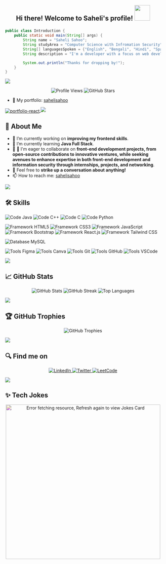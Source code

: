 ## <p align="center">Hi there! Welcome to Saheli's profile! <img src="https://media.giphy.com/media/mGcNjsfWAjY5AEZNw6/giphy.gif" width="50"> </p>

<!--
**crapbagaah/crapbagaah** is a ✨ _special_ ✨ repository because its `README.md` (this file) appears on your GitHub profile. -->

```java
public class Introduction {
    public static void main(String[] args) {
        String name = "Saheli Sahoo";
        String studyArea = "Computer Science with Infromation Security";
        String[] languagesSpoken = {"English", "Bengali", "Hindi", "Spanish"};
        String description = "I'm a developer with a focus on web development (frontend). I like building modern, responsive web applications and continuously learning new technologies.";

        System.out.println("Thanks for dropping by!");
    }
}
```
<img src="https://user-images.githubusercontent.com/85225156/171937799-8fc9e255-9889-4642-9c92-6df85fb86e82.gif">

<p align="center">
  <img src="https://komarev.com/ghpvc/?username=crapbagaah&style=flat-square&color=6aa6f8" alt="Profile Views" /> 
  <img src="https://img.shields.io/github/stars/crapbagaah?style=flat-square&color=6aa6f8" alt="GitHub Stars" />
</p>

- 🌟 My portfolio: [sahelisahoo](https://sahelisahoo.netlify.app/)
<a href="https://github.com/crapbagaah/portfolio-react">
  <img align="center" src="https://github-readme-stats.vercel.app/api/pin/?username=crapbagaah&repo=portfolio-react&show_icons=true&line_height=27&title_color=6aa6f8&text_color=8a919a&icon_color=6aa6f8&bg_color=22272e" alt="portfolio-react" />
</a>

<img src="https://user-images.githubusercontent.com/85225156/171937799-8fc9e255-9889-4642-9c92-6df85fb86e82.gif">

## 🚀 About Me

- 🔭 I’m currently working on **improving my frontend skills**.
- 🌱 I’m currently learning **Java Full Stack**.
- 🚀 🚀 I'm eager to collaborate on **front-end development projects, from open-source contributions to innovative ventures, while seeking avenues to enhance expertise in both front-end development and information security through internships, projects, and networking**.
- 💬 Feel free to **strike up a conversation about anything!**
- 📫 How to reach me: [sahelisahoo](mailto:sahelisahoo1809@gmail.com)

<img src="https://user-images.githubusercontent.com/85225156/171937799-8fc9e255-9889-4642-9c92-6df85fb86e82.gif">

## 🛠️ Skills

![Code Java](https://img.shields.io/badge/Code-Java-informational?style=flat&logo=java&logoColor=white&color=6aa6f8)
![Code C++](https://img.shields.io/badge/Code-C++-informational?style=flat&logo=c%2B%2B&logoColor=white&color=6aa6f8)
![Code C](https://img.shields.io/badge/Code-C-informational?style=flat&logo=c&logoColor=white&color=6aa6f8)
![Code Python](https://img.shields.io/badge/Code-Python-informational?style=flat&logo=python&logoColor=white&color=6aa6f8)

![Framework HTML5](https://img.shields.io/badge/Framework-HTML5-informational?style=flat&logo=html5&logoColor=white&color=6aa6f8)
![Framework CSS3](https://img.shields.io/badge/Framework-CSS3-informational?style=flat&logo=css3&logoColor=white&color=6aa6f8)
![Framework JavaScript](https://img.shields.io/badge/Framework-JavaScript-informational?style=flat&logo=javascript&logoColor=white&color=6aa6f8)
![Framework Bootstrap](https://img.shields.io/badge/Framework-Bootstrap-informational?style=flat&logo=bootstrap&logoColor=white&color=6aa6f8)
![Framework React.js](https://img.shields.io/badge/Framework-React.js-informational?style=flat&logo=react&logoColor=white&color=6aa6f8)
![Framework Tailwind CSS](https://img.shields.io/badge/Framework-Tailwind_CSS-informational?style=flat&logo=tailwind-css&logoColor=white&color=6aa6f8)

![Database MySQL](https://img.shields.io/badge/Database-MySQL-informational?style=flat&logo=mysql&logoColor=white&color=6aa6f8)

![Tools Figma](https://img.shields.io/badge/Tools-Figma-informational?style=flat&logo=figma&logoColor=white&color=6aa6f8)
![Tools Canva](https://img.shields.io/badge/Tools-Canva-informational?style=flat&logo=canva&logoColor=white&color=6aa6f8)
![Tools Git](https://img.shields.io/badge/Tools-Git-informational?style=flat&logo=git&logoColor=white&color=6aa6f8)
![Tools GitHub](https://img.shields.io/badge/Tools-GitHub-informational?style=flat&logo=github&logoColor=white&color=6aa6f8)
![Tools VSCode](https://img.shields.io/badge/Tools-VSCode-informational?style=flat&logo=visual-studio-code&logoColor=white&color=6aa6f8)


<img src="https://user-images.githubusercontent.com/85225156/171937799-8fc9e255-9889-4642-9c92-6df85fb86e82.gif">

## 📈 GitHub Stats

<!--p align="center">
  <img src="https://github-readme-stats.vercel.app/api?username=crapbagaah&show_icons=true&theme=radical" alt="GitHub Stats" />
  <img src="https://github-readme-streak-stats.herokuapp.com/?user=crapbagaah&theme=radical" alt="GitHub Streak" />
  <img src="https://github-readme-stats.vercel.app/api/top-langs/?username=crapbagaah&layout=compact&theme=radical" alt="Top Languages" />
</p-->

<p align="center">
  <img src="https://github-readme-stats.vercel.app/api?username=crapbagaah&show_icons=true&theme=blueberry" alt="GitHub Stats" />
  <img src="https://github-readme-streak-stats.herokuapp.com/?user=crapbagaah&theme=blueberry" alt="GitHub Streak" />
  <img src="https://github-readme-stats.vercel.app/api/top-langs/?username=crapbagaah&layout=compact&theme=blueberry" alt="Top Languages" />
</p>

<img src="https://user-images.githubusercontent.com/85225156/171937799-8fc9e255-9889-4642-9c92-6df85fb86e82.gif">

## 🏆 GitHub Trophies

<p align="center">
  <img src="https://github-profile-trophy.vercel.app/?username=crapbagaah&theme=juicyfresh" alt="GitHub Trophies" />
</p>

<img src="https://user-images.githubusercontent.com/85225156/171937799-8fc9e255-9889-4642-9c92-6df85fb86e82.gif">

## 🔍 Find me on

<p align="center">
  <a href="https://www.linkedin.com/in/sahelisahoo">
    <img src="https://img.shields.io/badge/LinkedIn-%230A66C2.svg?style=flat-square&logo=linkedin&logoColor=white" alt="LinkedIn"/>
  </a>
    
  <a href="https://twitter.com/crapbagaah">
    <img src="https://img.shields.io/badge/Twitter-%231DA1F2.svg?style=flat-square&logo=twitter&logoColor=white" alt="Twitter"/>
  </a>
  
  <a href="https://leetcode.com/sahsah">
    <img src="https://img.shields.io/badge/LeetCode-%23FFA116.svg?style=flat-square&logo=leetcode&logoColor=white" alt="LeetCode"/>
  </a>
</p>


<img src="https://user-images.githubusercontent.com/85225156/171937799-8fc9e255-9889-4642-9c92-6df85fb86e82.gif">

## ✨ Tech Jokes 

<p align="center">
  <img src="https://readme-jokes.vercel.app/api" alt="Error fetching resource, Refresh again to view Jokes Card" width="500" style="filter: hue-rotate(180deg);" />
</p>


<!-- ## 📅 My Recent Activity

- Learning: Advanced Java & Full Stack Java
-->
